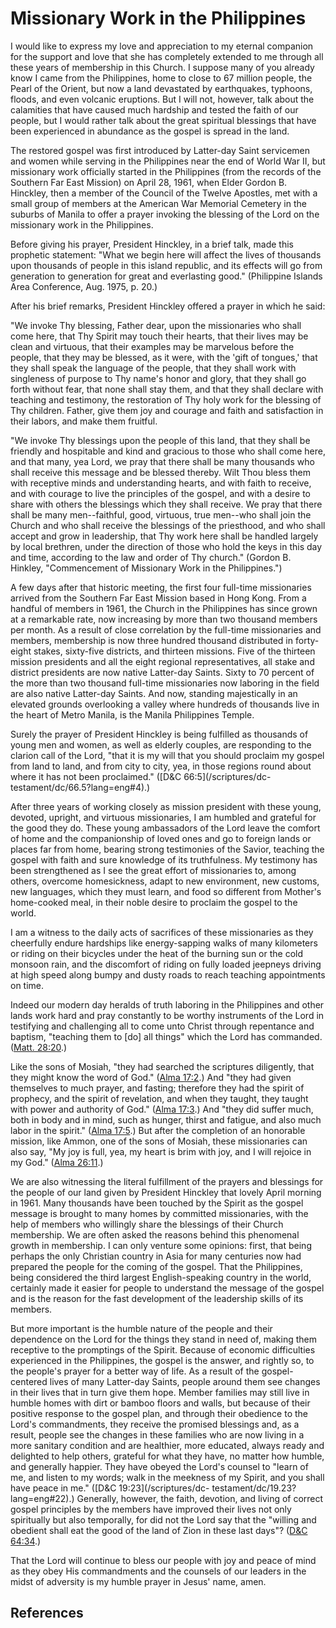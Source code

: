 # Missionary Work in the Philippines

I would like to express my love and appreciation to my eternal companion for
the support and love that she has completely extended to me through all these
years of membership in this Church. I suppose many of you already know I came
from the Philippines, home to close to 67 million people, the Pearl of the
Orient, but now a land devastated by earthquakes, typhoons, floods, and even
volcanic eruptions. But I will not, however, talk about the calamities that
have caused much hardship and tested the faith of our people, but I would
rather talk about the great spiritual blessings that have been experienced in
abundance as the gospel is spread in the land.

The restored gospel was first introduced by Latter-day Saint servicemen and
women while serving in the Philippines near the end of World War II, but
missionary work officially started in the Philippines (from the records of the
Southern Far East Mission) on April 28, 1961, when Elder Gordon B. Hinckley,
then a member of the Council of the Twelve Apostles, met with a small group of
members at the American War Memorial Cemetery in the suburbs of Manila to
offer a prayer invoking the blessing of the Lord on the missionary work in the
Philippines.

Before giving his prayer, President Hinckley, in a brief talk, made this
prophetic statement: "What we begin here will affect the lives of thousands
upon thousands of people in this island republic, and its effects will go from
generation to generation for great and everlasting good." (Philippine Islands
Area Conference, Aug. 1975, p. 20.)

After his brief remarks, President Hinckley offered a prayer in which he said:

"We invoke Thy blessing, Father dear, upon the missionaries who shall come
here, that Thy Spirit may touch their hearts, that their lives may be clean
and virtuous, that their examples may be marvelous before the people, that
they may be blessed, as it were, with the 'gift of tongues,' that they shall
speak the language of the people, that they shall work with singleness of
purpose to Thy name's honor and glory, that they shall go forth without fear,
that none shall stay them, and that they shall declare with teaching and
testimony, the restoration of Thy holy work for the blessing of Thy children.
Father, give them joy and courage and faith and satisfaction in their labors,
and make them fruitful.

"We invoke Thy blessings upon the people of this land, that they shall be
friendly and hospitable and kind and gracious to those who shall come here,
and that many, yea Lord, we pray that there shall be many thousands who shall
receive this message and be blessed thereby. Wilt Thou bless them with
receptive minds and understanding hearts, and with faith to receive, and with
courage to live the principles of the gospel, and with a desire to share with
others the blessings which they shall receive. We pray that there shall be
many men--faithful, good, virtuous, true men--who shall join the Church and
who shall receive the blessings of the priesthood, and who shall accept and
grow in leadership, that Thy work here shall be handled largely by local
brethren, under the direction of those who hold the keys in this day and time,
according to the law and order of Thy church." (Gordon B. Hinkley,
"Commencement of Missionary Work in the Philippines.")

A few days after that historic meeting, the first four full-time missionaries
arrived from the Southern Far East Mission based in Hong Kong. From a handful
of members in 1961, the Church in the Philippines has since grown at a
remarkable rate, now increasing by more than two thousand members per month.
As a result of close correlation by the full-time missionaries and members,
membership is now three hundred thousand distributed in forty-eight stakes,
sixty-five districts, and thirteen missions. Five of the thirteen mission
presidents and all the eight regional representatives, all stake and district
presidents are now native Latter-day Saints. Sixty to 70 percent of the more
than two thousand full-time missionaries now laboring in the field are also
native Latter-day Saints. And now, standing majestically in an elevated
grounds overlooking a valley where hundreds of thousands live in the heart of
Metro Manila, is the Manila Philippines Temple.

Surely the prayer of President Hinckley is being fulfilled as thousands of
young men and women, as well as elderly couples, are responding to the clarion
call of the Lord, "that it is my will that you should proclaim my gospel from
land to land, and from city to city, yea, in those regions round about where
it has not been proclaimed." ([D&amp;C 66:5](/scriptures/dc-
testament/dc/66.5?lang=eng#4).)

After three years of working closely as mission president with these young,
devoted, upright, and virtuous missionaries, I am humbled and grateful for the
good they do. These young ambassadors of the Lord leave the comfort of home
and the companionship of loved ones and go to foreign lands or places far from
home, bearing strong testimonies of the Savior, teaching the gospel with faith
and sure knowledge of its truthfulness. My testimony has been strengthened as
I see the great effort of missionaries to, among others, overcome
homesickness, adapt to new environment, new customs, new languages, which they
must learn, and food so different from Mother's home-cooked meal, in their
noble desire to proclaim the gospel to the world.

I am a witness to the daily acts of sacrifices of these missionaries as they
cheerfully endure hardships like energy-sapping walks of many kilometers or
riding on their bicycles under the heat of the burning sun or the cold monsoon
rain, and the discomfort of riding on fully loaded jeepneys driving at high
speed along bumpy and dusty roads to reach teaching appointments on time.

Indeed our modern day heralds of truth laboring in the Philippines and other
lands work hard and pray constantly to be worthy instruments of the Lord in
testifying and challenging all to come unto Christ through repentance and
baptism, "teaching them to [do] all things" which the Lord has commanded.
([Matt. 28:20](/scriptures/nt/matt/28.20?lang=eng#19).)

Like the sons of Mosiah, "they had searched the scriptures diligently, that
they might know the word of God." ([Alma
17:2](/scriptures/bofm/alma/17.2?lang=eng#1).) And "they had given themselves
to much prayer, and fasting; therefore they had the spirit of prophecy, and
the spirit of revelation, and when they taught, they taught with power and
authority of God." ([Alma 17:3](/scriptures/bofm/alma/17.3?lang=eng#2).) And
"they did suffer much, both in body and in mind, such as hunger, thirst and
fatigue, and also much labor in the spirit." ([Alma
17:5](/scriptures/bofm/alma/17.5?lang=eng#4).) But after the completion of an
honorable mission, like Ammon, one of the sons of Mosiah, these missionaries
can also say, "My joy is full, yea, my heart is brim with joy, and I will
rejoice in my God." ([Alma 26:11](/scriptures/bofm/alma/26.11?lang=eng#10).)

We are also witnessing the literal fulfillment of the prayers and blessings
for the people of our land given by President Hinckley that lovely April
morning in 1961. Many thousands have been touched by the Spirit as the gospel
message is brought to many homes by committed missionaries, with the help of
members who willingly share the blessings of their Church membership. We are
often asked the reasons behind this phenomenal growth in membership. I can
only venture some opinions: first, that being perhaps the only Christian
country in Asia for many centuries now had prepared the people for the coming
of the gospel. That the Philippines, being considered the third largest
English-speaking country in the world, certainly made it easier for people to
understand the message of the gospel and is the reason for the fast
development of the leadership skills of its members.

But more important is the humble nature of the people and their dependence on
the Lord for the things they stand in need of, making them receptive to the
promptings of the Spirit. Because of economic difficulties experienced in the
Philippines, the gospel is the answer, and rightly so, to the people's prayer
for a better way of life. As a result of the gospel-centered lives of many
Latter-day Saints, people around them see changes in their lives that in turn
give them hope. Member families may still live in humble homes with dirt or
bamboo floors and walls, but because of their positive response to the gospel
plan, and through their obedience to the Lord's commandments, they receive the
promised blessings and, as a result, people see the changes in these families
who are now living in a more sanitary condition and are healthier, more
educated, always ready and delighted to help others, grateful for what they
have, no matter how humble, and generally happier. They have obeyed the Lord's
counsel to "learn of me, and listen to my words; walk in the meekness of my
Spirit, and you shall have peace in me." ([D&amp;C 19:23](/scriptures/dc-
testament/dc/19.23?lang=eng#22).) Generally, however, the faith, devotion, and
living of correct gospel principles by the members have improved their lives
not only spiritually but also temporally, for did not the Lord say that the
"willing and obedient shall eat the good of the land of Zion in these last
days"? ([D&amp;C 64:34](/scriptures/dc-testament/dc/64.34?lang=eng#33).)

That the Lord will continue to bless our people with joy and peace of mind as
they obey His commandments and the counsels of our leaders in the midst of
adversity is my humble prayer in Jesus' name, amen.

## References

